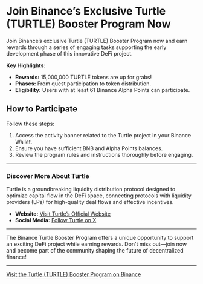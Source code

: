 # Join Binance’s Exclusive Turtle (TURTLE) Booster Program Now

Join Binance’s exclusive Turtle (TURTLE) Booster Program now and earn rewards through a series of engaging tasks supporting the early development phase of this innovative DeFi project.

**Key Highlights:**
- **Rewards:** 15,000,000 TURTLE tokens are up for grabs!
- **Phases:** From quest participation to token distribution.
- **Eligibility:** Users with at least 61 Binance Alpha Points can participate.

## How to Participate
Follow these steps:
1. Access the activity banner related to the Turtle project in your Binance Wallet.
2. Ensure you have sufficient BNB and Alpha Points balances.
3. Review the program rules and instructions thoroughly before engaging.

---

### Discover More About Turtle
Turtle is a groundbreaking liquidity distribution protocol designed to optimize capital flow in the DeFi space, connecting protocols with liquidity providers (LPs) for high-quality deal flows and effective incentives.

- **Website:** [Visit Turtle’s Official Website](https://www.turtle.xyz/)
- **Social Media:** [Follow Turtle on X](https://x.com/turtledotxyz)

---

The Binance Turtle Booster Program offers a unique opportunity to support an exciting DeFi project while earning rewards. Don't miss out—join now and become part of the community shaping the future of decentralized finance!

---

[Visit the Turtle (TURTLE) Booster Program on Binance](https://chain-base.xyz/join-binances-exclusive-turtle-turtle-booster-program-now)